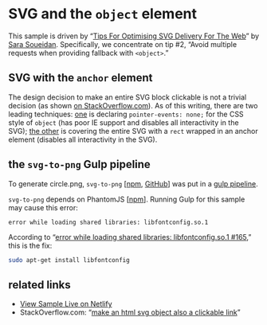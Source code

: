 # SVG and the `object` element

This sample is driven by “[Tips For Optimising SVG Delivery For The Web](https://calendar.perfplanet.com/2014/tips-for-optimising-svg-delivery-for-the-web/)” by [Sara Soueidan](http://sarasoueidan.com/). Specifically, we concentrate on tip #2, “Avoid multiple requests when providing fallback with `<object>`.”

## SVG with the `anchor` element

The design decision to make an entire SVG block clickable is not a trivial decision (as shown [on StackOverflow.com](https://stackoverflow.com/questions/11374059/make-an-html-svg-object-also-a-clickable-link)). As of this writing, there are two leading techniques: [one](https://stackoverflow.com/a/17133804/22944) is declaring `pointer-events: none;` for the CSS style of `object` (has poor IE support and disables all interactivity in the SVG); [the other](https://stackoverflow.com/a/19553517/22944) is covering the entire SVG with a `rect` wrapped in an anchor element (disables all interactivity in the SVG).

## the `svg-to-png` Gulp pipeline

To generate circle.png, `svg-to-png` [[npm](https://www.npmjs.com/package/svg-to-png), [GitHub](https://github.com/filamentgroup/svg-to-png)] was put in a [gulp pipeline](./gulpfile.js).

`svg-to-png` depends on PhantomJS [[npm](https://www.npmjs.com/package/phantomjs-prebuilt)]. Running Gulp for this sample may cause this error:

```plaintext
error while loading shared libraries: libfontconfig.so.1
```

According to “[error while loading shared libraries: libfontconfig.so.1 #165](https://github.com/giakki/uncss/issues/165),” this is the fix:

```bash
sudo apt-get install libfontconfig
```

## related links

* [View Sample Live on Netlify](https://rasx-node-js.netlify.com/svg-and-object-element/)
* StackOverflow.com: “[make an html svg object also a clickable link](https://stackoverflow.com/questions/11374059/make-an-html-svg-object-also-a-clickable-link)”
